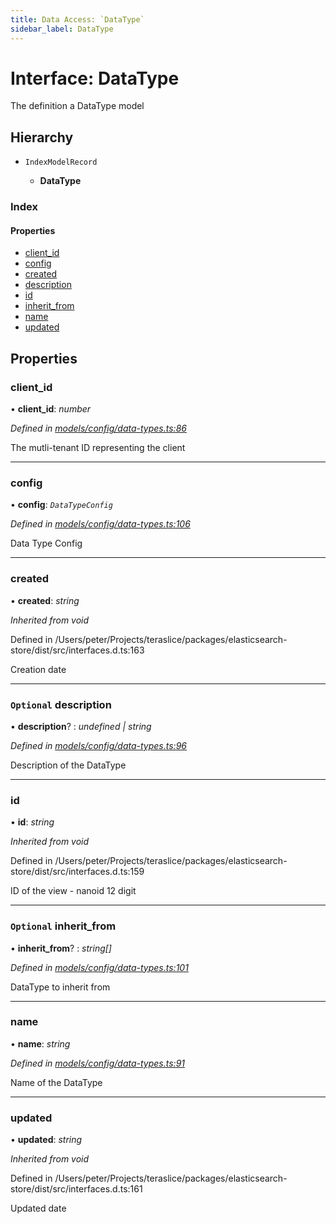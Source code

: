 ```yaml
---
title: Data Access: `DataType`
sidebar_label: DataType
---
```


# Interface: DataType

The definition a DataType model

## Hierarchy

* `IndexModelRecord`

  * **DataType**

### Index

#### Properties

* [client_id](datatype.md#client_id)
* [config](datatype.md#config)
* [created](datatype.md#created)
* [description](datatype.md#optional-description)
* [id](datatype.md#id)
* [inherit_from](datatype.md#optional-inherit_from)
* [name](datatype.md#name)
* [updated](datatype.md#updated)

## Properties

###  client_id

• **client_id**: *number*

*Defined in [models/config/data-types.ts:86](https://github.com/terascope/teraslice/blob/6aab1cd2/packages/data-access/src/models/config/data-types.ts#L86)*

The mutli-tenant ID representing the client

___

###  config

• **config**: *`DataTypeConfig`*

*Defined in [models/config/data-types.ts:106](https://github.com/terascope/teraslice/blob/6aab1cd2/packages/data-access/src/models/config/data-types.ts#L106)*

Data Type Config

___

###  created

• **created**: *string*

*Inherited from void*

Defined in /Users/peter/Projects/teraslice/packages/elasticsearch-store/dist/src/interfaces.d.ts:163

Creation date

___

### `Optional` description

• **description**? : *undefined | string*

*Defined in [models/config/data-types.ts:96](https://github.com/terascope/teraslice/blob/6aab1cd2/packages/data-access/src/models/config/data-types.ts#L96)*

Description of the DataType

___

###  id

• **id**: *string*

*Inherited from void*

Defined in /Users/peter/Projects/teraslice/packages/elasticsearch-store/dist/src/interfaces.d.ts:159

ID of the view - nanoid 12 digit

___

### `Optional` inherit_from

• **inherit_from**? : *string[]*

*Defined in [models/config/data-types.ts:101](https://github.com/terascope/teraslice/blob/6aab1cd2/packages/data-access/src/models/config/data-types.ts#L101)*

DataType to inherit from

___

###  name

• **name**: *string*

*Defined in [models/config/data-types.ts:91](https://github.com/terascope/teraslice/blob/6aab1cd2/packages/data-access/src/models/config/data-types.ts#L91)*

Name of the DataType

___

###  updated

• **updated**: *string*

*Inherited from void*

Defined in /Users/peter/Projects/teraslice/packages/elasticsearch-store/dist/src/interfaces.d.ts:161

Updated date
